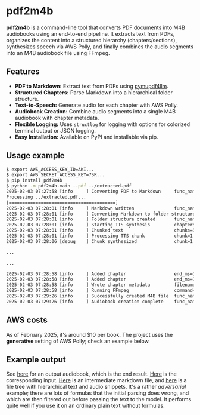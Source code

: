 # pdf2m4b

**pdf2m4b** is a command-line tool that converts PDF documents into M4B audiobooks using an end-to-end pipeline. It extracts text from PDFs, organizes the content into a structured hierarchy (chapters/sections), synthesizes speech via AWS Polly, and finally combines the audio segments into an M4B audiobook file using FFmpeg.

## Features

- **PDF to Markdown:** Extract text from PDFs using [pymupdf4llm](https://pypi.org/project/pymupdf4llm/).
- **Structured Chapters:** Parse Markdown into a hierarchical folder structure.
- **Text-to-Speech:** Generate audio for each chapter with AWS Polly.
- **Audiobook Creation:** Combine audio segments into a single M4B audiobook with chapter metadata.
- **Flexible Logging:** Uses `structlog` for logging with options for colorized terminal output or JSON logging.
- **Easy Installation:** Available on PyPI and installable via pip.

## Usage example
```bash
$ export AWS_ACCESS_KEY_ID=AKI...
$ export AWS_SECRET_ACCESS_KEY=7SR...
$ pip install pdf2m4b
$ python -m pdf2m4b.main --pdf ../extracted.pdf
2025-02-03 07:27:58 [info     ] Converting PDF to Markdown     func_name=main markdown=output/output.md module=main pdf=../extracted.pdf
Processing ../extracted.pdf...
[========================================]
2025-02-03 07:28:01 [info     ] Markdown written               func_name=pdf_to_md module=pdf_to_md output=output/output.md
2025-02-03 07:28:01 [info     ] Converting Markdown to folder structure chapters=output/chapters func_name=main markdown=output/output.md module=main
2025-02-03 07:28:01 [info     ] Folder structure created       func_name=convert_md module=md_to_folders output=output/chapters
2025-02-03 07:28:01 [info     ] Starting TTS synthesis         chapters=output/chapters func_name=main module=main
2025-02-03 07:28:01 [info     ] Chunked text                   chunks=3 func_name=process_md_file md_file=output/chapters/02_32_multiplexing_and_demultiplexing/00.md module=tts_polly
2025-02-03 07:28:01 [info     ] Processing TTS chunk           chunk=1 func_name=process_md_file md_file=output/chapters/02_32_multiplexing_and_demultiplexing/00.md module=tts_polly total_chunks=3 words=407
2025-02-03 07:28:06 [debug    ] Chunk synthesized              chunk=1 func_name=process_md_file md_file=output/chapters/02_32_multiplexing_and_demultiplexing/00.md module=tts_polly time=5.158603383999434

...

...

2025-02-03 07:28:58 [info     ] Added chapter                  end_ms=1567077 func_name=create_m4b module=make_m4b start_ms=1327299 title='32 Multiplexing And Demultiplexing: Connectionless Multiplexing And Demultiplexing'
2025-02-03 07:28:58 [info     ] Added chapter                  end_ms=1767232 func_name=create_m4b module=make_m4b start_ms=1567077 title='32 Multiplexing And Demultiplexing: Connection-Oriented Multiplexing And Demultiplexing'
2025-02-03 07:28:58 [info     ] Wrote chapter metadata         filename=chapters.txt func_name=create_m4b module=make_m4b
2025-02-03 07:28:58 [info     ] Running FFmpeg                 command='ffmpeg -y -loglevel quiet -f concat -safe 0 -i concat_list.txt -i chapters.txt -map_metadata 1 -c:a aac output.m4b' func_name=create_m4b module=make_m4b
2025-02-03 07:29:26 [info     ] Successfully created M4B file  func_name=create_m4b module=make_m4b output_file=output.m4b
2025-02-03 07:29:26 [info     ] Audiobook creation complete    func_name=main module=main
```

## AWS costs
As of February 2025, it's around $10 per book. The project uses the **generative** setting of AWS Polly; check an example below.

## Example output
See [here](example_outputs/bishop_mcmc.m4b) for an output audiobook, which is the end result.
[Here](example_outputs/bishop_mcmc.pdf) is the corresponding input. [Here](example_outputs/bishop_mcmc/output.md) is an intermediate markdown file, and [here](example_outputs/bishop_mcmc/) is a file tree with hierarchical text and audio snippets. It's a rather *adversarial* example; there are lots of formulas that the initial parsing does wrong, and which are then filtered out before passing the text to the model. It performs quite well if you use it on an ordinary plain text without formulas.


